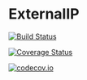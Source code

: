 # ExternalIP

[![Build Status](https://travis-ci.org/ajkeller34/ExternalIP.jl.svg?branch=master)](https://travis-ci.org/ajkeller34/ExternalIP.jl)

[![Coverage Status](https://coveralls.io/repos/ajkeller34/ExternalIP.jl/badge.svg?branch=master&service=github)](https://coveralls.io/github/ajkeller34/ExternalIP.jl?branch=master)

[![codecov.io](http://codecov.io/github/ajkeller34/ExternalIP.jl/coverage.svg?branch=master)](http://codecov.io/github/ajkeller34/ExternalIP.jl?branch=master)

